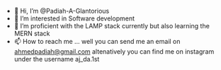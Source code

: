 - 👋 Hi, I’m @Padiah-A-Glantorious
- 👀 I’m interested in Software development
- 🌱 I’m proficient with the LAMP stack currently but also learning the MERN stack 
- 📫 How to reach me ... well you can send me an email on ahmedpadiah@gmail.com altenatively you can find me on instagram under the username aj_da.1st

<!---
Padiah-A-Glantorious/Padiah-A-Glantorious is a ✨ special ✨ repository because its `README.md` (this file) appears on your GitHub profile.
You can click the Preview link to take a look at your changes.
--->
